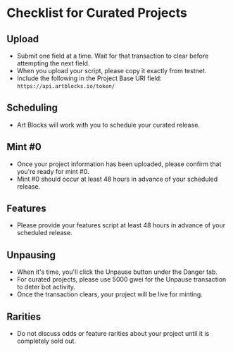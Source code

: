 # Checklist for Curated Projects

## Upload
- Submit one field at a time. Wait for that transaction to clear before attempting the next field.
- When you upload your script, please copy it exactly from testnet.
- Include the following in the Project Base URI field: `https://api.artblocks.io/token/`

## Scheduling
- Art Blocks will work with you to schedule your curated release.

## Mint #0
- Once your project information has been uploaded, please confirm that you're ready for mint #0.
- Mint #0 should occur at least 48 hours in advance of your scheduled release.

## Features
- Please provide your features script at least 48 hours in advance of your scheduled release.

## Unpausing
- When it's time, you'll click the Unpause button under the Danger tab.
- For curated projects, please use 5000 gwei for the Unpause transaction to deter bot activity.
- Once the transaction clears, your project will be live for minting.

## Rarities
- Do not discuss odds or feature rarities about your project until it is completely sold out.
